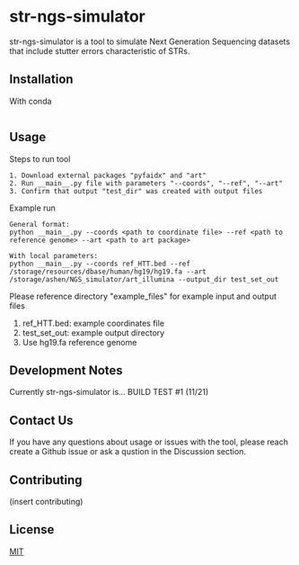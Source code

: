 # str-ngs-simulator

str-ngs-simulator is a tool to simulate Next Generation Sequencing datasets that include stutter errors characteristic of STRs. 

## Installation

With conda

```(insert conda installation)
```

## Usage

Steps to run tool
```(insert usage)
1. Download external packages "pyfaidx" and "art"
2. Run __main__.py file with parameters "--coords", "--ref", "--art"
3. Confirm that output "test_dir" was created with output files
```

Example run
```
General format:
python __main__.py --coords <path to coordinate file> --ref <path to reference genome> --art <path to art package>

With local parameters:
python __main__.py --coords ref_HTT.bed --ref /storage/resources/dbase/human/hg19/hg19.fa --art /storage/ashen/NGS_simulator/art_illumina --output_dir test_set_out
```

Please reference directory "example_files" for example input and output files
1. ref_HTT.bed: example coordinates file
2. test_set_out: example output directory
3. Use hg19.fa reference genome 



## Development Notes
Currently str-ngs-simulator is...
BUILD TEST #1 (11/21)

## Contact Us
If you have any questions about usage or issues with the tool, please reach create a Github issue or ask a qustion in the Discussion section.

## Contributing

(insert contributing)

## License
[MIT](https://choosealicense.com/licenses/mit/)
